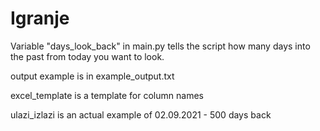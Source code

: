 # Igranje

Variable "days_look_back" in main.py tells the script how many days into the past from today you want to look.

output example is in example_output.txt

excel_template is a template for column names

ulazi_izlazi is an actual example of 02.09.2021 - 500 days back
